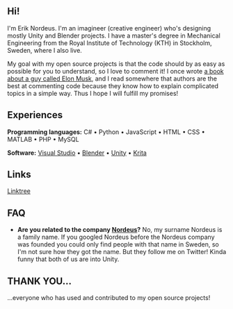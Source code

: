 ## Hi!

I'm Erik Nordeus. I'm an imagineer (creative engineer) who's designing mostly Unity and Blender projects. I have a master's degree in Mechanical Engineering from the Royal Institute of Technology (KTH) in Stockholm, Sweden, where I also live. 

My goal with my open source projects is that the code should by as easy as possible for you to understand, so I love to comment it! I once wrote [a book about a guy called Elon Musk](https://www.habrador.com/p/elonmuskbook/), and I read somewhere that authors are the best at commenting code because they know how to explain complicated topics in a simple way. Thus I hope I will fulfill my promises!  


## Experiences

**Programming languages:** C# • Python • JavaScript • HTML • CSS • MATLAB • PHP • MySQL

**Software:** [Visual Studio](https://visualstudio.microsoft.com/) • [Blender](https://www.blender.org/) • [Unity](https://unity.com/) • [Krita](https://krita.org/)


## Links

[Linktree](https://linktr.ee/eriknordeus)
	
  
## FAQ

* **Are you related to the company [Nordeus](https://nordeus.com/)?** No, my surname Nordeus is a family name. If you googled Nordeus before the Nordeus company was founded you could only find people with that name in Sweden, so I'm not sure how they got the name. But they follow me on Twitter! Kinda funny that both of us are into Unity.


## THANK YOU... 

...everyone who has used and contributed to my open source projects! 
